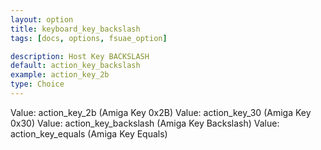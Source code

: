 ```yaml
---
layout: option
title: keyboard_key_backslash
tags: [docs, options, fsuae_option]

description: Host Key BACKSLASH
default: action_key_backslash
example: action_key_2b
type: Choice
---
```


Value: action_key_2b (Amiga Key 0x2B)
Value: action_key_30 (Amiga Key 0x30)
Value: action_key_backslash (Amiga Key Backslash)
Value: action_key_equals (Amiga Key Equals)
